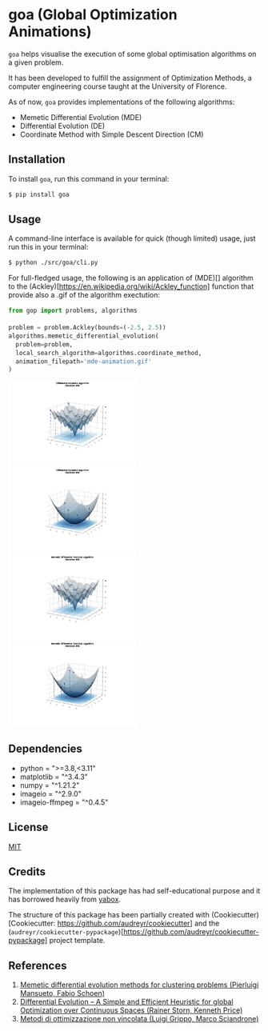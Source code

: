 # goa (Global Optimization Animations)

`goa` helps visualise the execution of some global optimisation algorithms on a given problem.

It has been developed to fulfill the assignment of Optimization Methods, a computer engineering course taught at the University of Florence.

As of now, `goa` provides implementations of the following algorithms:
 - Memetic Differential Evolution (MDE)
 - Differential Evolution (DE)
 - Coordinate Method with Simple Descent Direction (CM)

## Installation
To install `goa`, run this command in your terminal:

```bash
$ pip install goa
```

## Usage

A command-line interface is available for quick (though limited) usage, just run this in your terminal:
```bash
$ python ./src/goa/cli.py
```
For full-fledged usage, the following is an application of (MDE)[] algorithm to the (Ackley)[https://en.wikipedia.org/wiki/Ackley_function] function that provide also a .gif of the algorithm exectution:

```python
from gop import problems, algorithms

problem = problem.Ackley(bounds=(-2.5, 2.5))
algorithms.memetic_differential_evolution(
  problem=problem,
  local_search_algorithm=algorithms.coordinate_method,
  animation_filepath='mde-animation.gif'
)
```
<img src="docs/media/01-DE.gif" width="256"/><img src="docs/media/02-DE.gif" width="256"/>
<img src="docs/media/01-MDE.gif" width="256"/><img src="docs/media/02-MDE.gif" width="256"/>

## Dependencies
 - python = ">=3.8,<3.11"
 - matplotlib = "^3.4.3"
 - numpy = "^1.21.2"
 - imageio = "^2.9.0"
 - imageio-ffmpeg = "^0.4.5"



## License
[MIT](https://choosealicense.com/licenses/mit/)

## Credits
The implementation of this package has had self-educational purpose and it has borrowed heavily from [yabox](https://github.com/pablormier/yabox).

The structure of this package has been partially created with (Cookiecutter)[Cookiecutter: https://github.com/audreyr/cookiecutter] and the (`audreyr/cookiecutter-pypackage`)[https://github.com/audreyr/cookiecutter-pypackage] project template.

## References
1. [Memetic differential evolution methods for clustering problems (Pierluigi Mansueto, Fabio Schoen)](https://www.sciencedirect.com/science/article/pii/S0031320321000364)
2. [Differential Evolution – A Simple and Efficient Heuristic for global Optimization over Continuous Spaces (Rainer Storn, Kenneth Price)](https://link.springer.com/article/10.1023/a:1008202821328)
3. [Metodi di ottimizzazione non vincolata (Luigi Grippo, Marco Sciandrone)](https://books.google.it/books?hl=en&lr=&id=wXyLzZahvmsC&oi=fnd&pg=PR3&dq=Metodi+di+ottimizzazione+non+vincolata&ots=p8vf3Hs9uT&sig=E5SS2SaeWCWt-ypCTImix0WV-Y4&redir_esc=y#v=onepage&q=Metodi%20di%20ottimizzazione%20non%20vincolata&f=false)